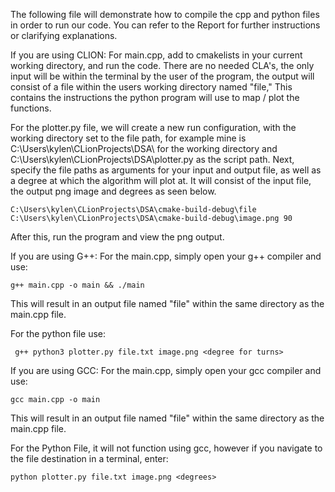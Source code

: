The following file will demonstrate how to compile the cpp and python files in order to run our code.
You can refer to the Report for further instructions or clarifying explanations.

If you are using CLION:
  For main.cpp, add to cmakelists in your current working directory, and run the code.
  There are no needed CLA's, the only input will be within the terminal by the user of the program,
  the output will consist of a file within the users working directory named "file," This contains the 
  instructions the python program will use to map / plot the functions.
  
  For the plotter.py file, we will create a new run configuration, with the working directory set to the file path, 
  for example mine is C:\Users\kylen\CLionProjects\DSA\ for the working directory and C:\Users\kylen\CLionProjects\DSA\plotter.py
  as the script path. Next, specify the file paths as arguments for your input and output file, as well as a degree at which the algorithm will 
  plot at. It will consist of the input file, the output png image and degrees as seen below. 
  
    C:\Users\kylen\CLionProjects\DSA\cmake-build-debug\file C:\Users\kylen\CLionProjects\DSA\cmake-build-debug\image.png 90
  
  After this, run the program and view the png output.



If you are using G++:
  For the main.cpp, simply open your g++ compiler and use:  
  
    g++ main.cpp -o main && ./main 
    
 This will result in an output file named "file" within the same directory as the main.cpp file.
 
 For the python file use: 
 
     g++ python3 plotter.py file.txt image.png <degree for turns>
  
   

If you are using GCC:
  For the main.cpp, simply open your gcc compiler and use:
  
    gcc main.cpp -o main
  
This will result in an output file named "file" within the same directory as the main.cpp file.
  
  
For the Python File, it will not function using gcc, however if you navigate to the file destination in a terminal, enter:
  
  
    python plotter.py file.txt image.png <degrees>
